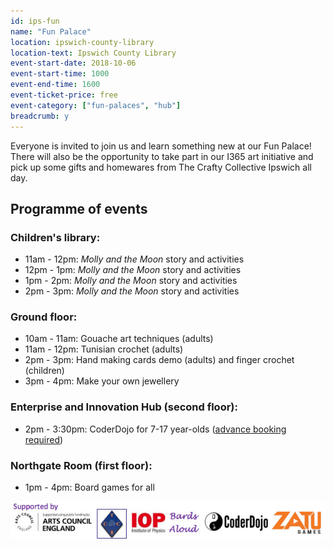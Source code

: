 ```yaml
---
id: ips-fun
name: "Fun Palace"
location: ipswich-county-library
location-text: Ipswich County Library
event-start-date: 2018-10-06
event-start-time: 1000
event-end-time: 1600
event-ticket-price: free
event-category: ["fun-palaces", "hub"]
breadcrumb: y
---
```


Everyone is invited to join us and learn something new at our Fun Palace! There will also be the opportunity to take part in our I365 art initiative and pick up some gifts and homewares from The Crafty Collective Ipswich all day.

## Programme of events

### Children's library:

* 11am - 12pm: <cite>Molly and the Moon</cite> story and activities
* 12pm - 1pm: <cite>Molly and the Moon</cite> story and activities
* 1pm - 2pm: <cite>Molly and the Moon</cite> story and activities
* 2pm - 3pm: <cite>Molly and the Moon</cite> story and activities

### Ground floor:

* 10am - 11am: Gouache art techniques (adults)
* 11am - 12pm: Tunisian crochet (adults)
* 2pm - 3pm: Hand making cards demo (adults) and finger crochet (children)
* 3pm - 4pm: Make your own jewellery

### Enterprise and Innovation Hub (second floor):

* 2pm - 3:30pm: CoderDojo for 7-17 year-olds ([advance booking required](https://www.eventbrite.co.uk/e/coderdojo-tickets-50300445988/))

### Northgate Room (first floor):

* 1pm - 4pm: Board games for all

![Supported by Arts Council England, The Crafty Collective Ipswich, Institute of Physics, Bards Aloud, CoderDojo and Zatu Games](/images/featured/featured-ipswich-fun-palace-supporters.jpg)
